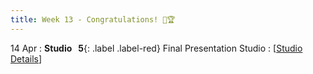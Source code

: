 ```yaml
---
title: Week 13 - Congratulations! 🎯🏆
---
```


14 Apr
: **Studio &nbsp; 5**{: .label .label-red} Final Presentation Studio
  : [[Studio Details](https://xxx)] 
